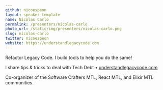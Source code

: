 ```yaml
---
github: nicoespeon
layout: speaker-template
name: Nicolas Carlo
permalink: /presenters/nicolas-carlo
photo_url: /static/img/presenters/nicolas-carlo.png
slug: nicolas-carlo
twitter: nicoespeon
website: https://understandlegacycode.com
---
```


Refactor Legacy Code. I build tools to help you do the same!

I share tips & tricks to deal with Tech Debt • [understandlegacycode.com](https://understandlegacycode.com)

Co-organizer of the Software Crafters MTL, React MTL, and Elixir MTL communities.